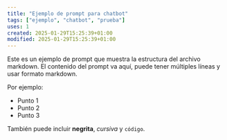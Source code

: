 ```yaml
---
title: "Ejemplo de prompt para chatbot"
tags: ["ejemplo", "chatbot", "prueba"]
uses: 1
created: 2025-01-29T15:25:39+01:00
modified: 2025-01-29T15:25:39+01:00
---
```


Este es un ejemplo de prompt que muestra la estructura del archivo markdown.
El contenido del prompt va aquí, puede tener múltiples líneas y usar formato markdown.

Por ejemplo:
- Punto 1
- Punto 2
- Punto 3

También puede incluir **negrita**, *cursiva* y `código`.
